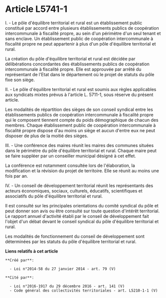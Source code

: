 # Article L5741-1

I. - Le pôle d'équilibre territorial et rural est un établissement public constitué par accord entre plusieurs établissements
publics de coopération intercommunale à fiscalité propre, au sein d'un périmètre d'un seul tenant et sans enclave. Un
établissement public de coopération intercommunale à fiscalité propre ne peut appartenir à plus d'un pôle d'équilibre
territorial et rural.

La création du pôle d'équilibre territorial et rural est décidée par délibérations concordantes des établissements publics de
coopération intercommunale à fiscalité propre. Elle est approuvée par arrêté du représentant de l'Etat dans le département où
le projet de statuts du pôle fixe son siège.

II. - Le pôle d'équilibre territorial et rural est soumis aux règles applicables aux syndicats mixtes prévus à l'article L.
5711-1, sous réserve du présent article.

Les modalités de répartition des sièges de son conseil syndical entre les établissements publics de coopération
intercommunale à fiscalité propre qui le composent tiennent compte du poids démographique de chacun des membres. Chaque
établissement public de coopération intercommunale à fiscalité propre dispose d'au moins un siège et aucun d'entre eux ne
peut disposer de plus de la moitié des sièges.

III. - Une conférence des maires réunit les maires des communes situées dans le périmètre du pôle d'équilibre territorial et
rural. Chaque maire peut se faire suppléer par un conseiller municipal désigné à cet effet.

La conférence est notamment consultée lors de l'élaboration, la modification et la révision du projet de territoire. Elle se
réunit au moins une fois par an.

IV. - Un conseil de développement territorial réunit les représentants des acteurs économiques, sociaux, culturels,
éducatifs, scientifiques et associatifs du pôle d'équilibre territorial et rural.

Il est consulté sur les principales orientations du comité syndical du pôle et peut donner son avis ou être consulté sur
toute question d'intérêt territorial. Le rapport annuel d'activité établi par le conseil de développement fait l'objet d'un
débat devant le conseil syndical du pôle d'équilibre territorial et rural.

Les modalités de fonctionnement du conseil de développement sont déterminées par les statuts du pôle d'équilibre territorial
et rural.

**Liens relatifs à cet article**

	**Créé par**:

	  - Loi n°2014-58 du 27 janvier 2014 - art. 79 (V)

	**Cité par**:

	  - Loi n°2016-1917 du 29 décembre 2016 - art. 141 (V)
	  - Code général des collectivités territoriales - art. L5210-1-1 (V)
